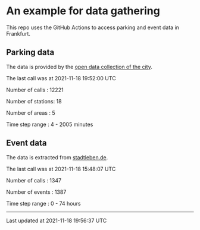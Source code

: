 # An example for data gathering

This repo uses the GitHub Actions to access parking and event data in Frankfurt.

## Parking data
The data is provided by the [open data collection of the city](https://www.offenedaten.frankfurt.de/).

The last call was at 2021-11-18 19:52:00 UTC

Number of calls   : 12221

Number of stations:    18

Number of areas   :     5

Time step range   :     4 -  2005 minutes


## Event data
The data is extracted from [stadtleben.de](https://stadtleben.de/frankfurt/).

The last call was at 2021-11-18 15:48:07 UTC

Number of calls   : 1347

Number of events  : 1387

Time step range   :    0 -   74 hours


----

Last updated at 2021-11-18 19:56:37 UTC
